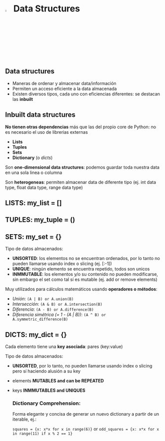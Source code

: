 # <a  href="https://www.python.org/"> <img src="https://upload.wikimedia.org/wikipedia/commons/thumb/1/1f/Python_logo_01.svg/800px-Python_logo_01.svg.png" alt="Python Language" width=4% heigth=4% ></img></a> Data Structures

## Data structures
- Maneras de ordenar y almacenar data/información
- Permiten un acceso eficiente a la data almacenada
- Existen diversos tipos, cada uno con eficiencias diferentes: se destacan las **inbuilt**

## Inbuilt data structures
**No tienen otras dependencias** más que las del propio core de Python: no es necesario el uso de librerias externas
- **Lists**
- **Tuples**
- **Sets**
- **Dictionary** (o *dicts*)

Son **one-dimensional data structures**: podemos guardar toda nuestra data en una sola linea o columna

Son **heterogeneas**: permiten almacenar data de diferente tipo (ej. int data type, float data type, range data type)

## LISTS: my_list = []
## TUPLES: my_tuple = ()
## SETS: my_set = {}
Tipo de datos almacenados:
- **UNSORTED**: los elementos no se encuentran ordenados, por lo tanto no pueden llamarse usando index o slicing (ej. [:-1])
- **UNIQUE**: ningún elemento se encuentra repetido, todos son unicos
- **INMMUTABLE**: los elementos y/o su contenido no pueden modificarse, sin embargo el set como tal sí es mutable (ej. add or remove elements)

Muy utilizados para cálculos matemáticos usando **operadores o métodos**:
- *Unión*: `(A | B) or A.union(B)`
- *Intersección*: `(A & B) or A.intersection(B)`
- *Diferencia*: `(A - B) or A.difference(B)`
- *Diferencia simétrica (= 1 - (A | B))*: `(A ^ B) or A.symmetric_difference(B)`

<!--- https://www.programiz.com/python-programming/set -->

## DICTS: my_dict = {}
Cada elemento tiene una **key asociada**: pares (key:value)

Tipo de datos almacenados:
- **UNSORTED**, por lo tanto, no pueden llamarse usando index o slicing pero sí haciendo alusión a su key
- elements **MUTABLES and can be REPEATED**
- keys **INMMUTABLES and UNIQUES**

  ### Dictionary Comprehension:
  Forma elegante y concisa de generar un nuevo dictionary a partir de un iterable, ej.:
  
    `squares = {x: x*x for x in range(6)}` or `odd_squares = {x: x*x for x in range(11) if x % 2 == 1}`
    
<!--- https://www.programiz.com/python-programming/dictionary -->


